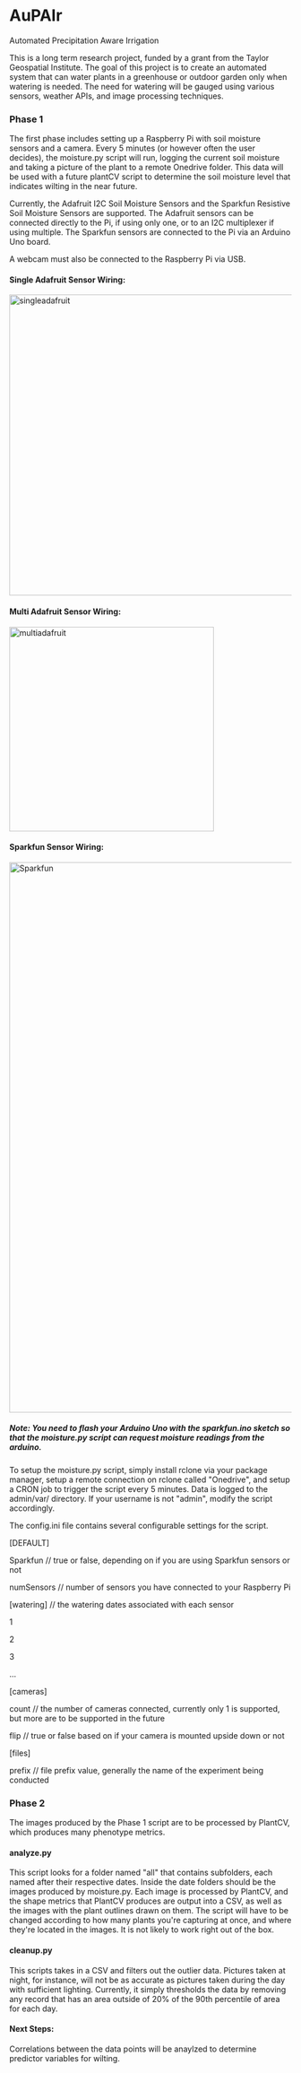 # AuPAIr
Automated Precipitation Aware Irrigation

This is a long term research project, funded by a grant from the Taylor Geospatial Institute. The goal of this project is to create an automated system that can water plants in a greenhouse or outdoor garden only when watering is needed. The need for watering will be gauged using various sensors, weather APIs, and image processing techniques. 

### Phase 1

The first phase includes setting up a Raspberry Pi with soil moisture sensors and a camera. Every 5 minutes (or however often the user decides), the moisture.py script will run, logging the current soil moisture and taking a picture of the plant to a remote Onedrive folder. This data will be used with a future plantCV script to determine the soil moisture level that indicates wilting in the near future.

Currently, the Adafruit I2C Soil Moisture Sensors and the Sparkfun Resistive Soil Moisture Sensors are supported. The Adafruit sensors can be connected directly to the Pi, if using only one, or to an I2C multiplexer if using multiple. The Sparkfun sensors are connected to the Pi via an Arduino Uno board.

A webcam must also be connected to the Raspberry Pi via USB.

#### Single Adafruit Sensor Wiring:

<img width="537" alt="singleadafruit" src="https://github.com/ParmaJonEman/AuPAIr/assets/55207608/02ab5423-7cf4-452e-8871-a8bd48eff68f">

#### Multi Adafruit Sensor Wiring:

<img width="365" alt="multiadafruit" src="https://github.com/ParmaJonEman/AuPAIr/assets/55207608/36edeef0-a7b2-4e27-9163-fb0d62e1163c">

#### Sparkfun Sensor Wiring:

<img width="982" alt="Sparkfun" src="https://github.com/ParmaJonEman/AuPAIr/assets/55207608/de66a171-5093-42ad-979b-cf129b056b7c">


##### Note: You need to flash your Arduino Uno with the sparkfun.ino sketch so that the moisture.py script can request moisture readings from the arduino.


To setup the moisture.py script, simply install rclone via your package manager, setup a remote connection on rclone called "Onedrive", and setup a CRON job to trigger the script every 5 minutes. Data is logged to the admin/var/<date> directory. If your username is not "admin", modify the script accordingly.

The config.ini file contains several configurable settings for the script.

[DEFAULT]

Sparkfun // true or false, depending on if you are using Sparkfun sensors or not

numSensors // number of sensors you have connected to your Raspberry Pi

[watering] // the watering dates associated with each sensor

1

2

3

...

[cameras]

count // the number of cameras connected, currently only 1 is supported, but more are to be supported in the future

flip // true or false based on if your camera is mounted upside down or not

[files]

prefix // file prefix value, generally the name of the experiment being conducted

### Phase 2

The images produced by the Phase 1 script are to be processed by PlantCV, which produces many phenotype metrics. 

#### analyze.py
This script looks for a folder named "all" that contains subfolders, each named after their respective dates. Inside the date folders should be the images produced by moisture.py.
Each image is processed by PlantCV, and the shape metrics that PlantCV produces are output into a CSV, as well as the images with the plant outlines drawn on them. The script will have to be changed according to how many plants you're capturing at once, and where they're located in the images. It is not likely to work right out of the box.

#### cleanup.py
This scripts takes in a CSV and filters out the outlier data. Pictures taken at night, for instance, will not be as accurate as pictures taken during the day with sufficient lighting. Currently, it simply thresholds the data by removing any record that has an area outside of 20% of the 90th percentile of area for each day.
#### Next Steps:
Correlations between the data points will be anaylzed to determine predictor variables for wilting.

